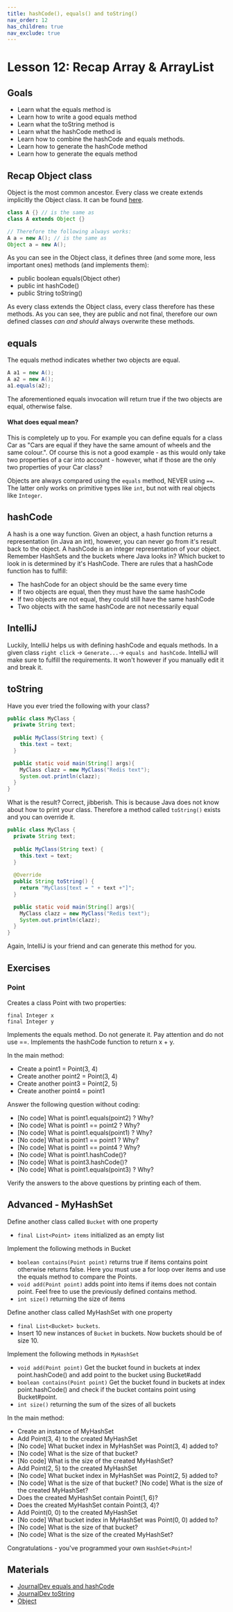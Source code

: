 ```yaml
---
title: hashCode(), equals() and toString()
nav_order: 12
has_children: true
nav_exclude: true
---
```


# Lesson 12: Recap Array & ArrayList

## Goals
* Learn what the equals method is
* Learn how to write a good equals method
* Learn what the toString method is
* Learn what the hashCode method is
* Learn how to combine the hashCode and equals methods.
* Learn how to generate the hashCode method
* Learn how to generate the equals method


## Recap Object class
Object is the most common ancestor. Every class we create extends implicitly the Object class.
It can be found [here](https://docs.oracle.com/javase/7/docs/api/java/lang/Object.html).

```java
class A {} // is the same as
class A extends Object {}

// Therefore the following always works:
A a = new A(); // is the same as
Object a = new A();
```

As you can see in the Object class, it defines three (and some more, less important ones) methods (and implements them):
- public boolean equals(Object other)
- public int hashCode()
- public String toString()

As every class extends the Object class, every class therefore has these methods. As you can see, they are public and not final,
therefore our own defined classes *can and should* always overwrite these methods. 

## equals
The equals method indicates whether two objects are equal.

```java
A a1 = new A();
A a2 = new A();
a1.equals(a2);
```
The aforementioned equals invocation will return true if the two objects are equal, otherwise false.

#### What does equal mean?
This is completely up to you. For example you can define equals for a class Car as "Cars are equal if they have the 
same amount of wheels and the same colour.". Of course this is not a good example - as this would only take two properties of a 
car into account - however, what if those are the only two properties of your Car class?

Objects are always compared using the `equals` method, NEVER using `==`. The latter only works on primitive types like `int`, but not
with real objects like `Integer`.

## hashCode
A hash is a one way function. Given an object, a hash function returns a representation (in Java an int), however, you can never go from
it's result back to the object.
A hashCode is an integer representation of your object. Remember HashSets and the buckets where Java looks in? Which bucket to look in is 
determined by it's HashCode.
There are rules that a hashCode function has to fulfill:
- The hashCode for an object should be the same every time
- If two objects are equal, then they must have the same hashCode
- If two objects are not equal, they could still have the same hashCode
- Two objects with the same hashCode are not necessarily equal


## IntelliJ
Luckily, IntelliJ helps us with defining hashCode and equals methods. 
In a given class `right click` -> `Generate...`-> `equals and hashCode`.
IntelliJ will make sure to fulfill the requirements. It won't however if you manually
edit it and break it.

## toString
Have you ever tried the following with your class?
```java
public class MyClass {
  private String text;
  
  public MyClass(String text) {
    this.text = text;
  } 

  public static void main(String[] args){
    MyClass clazz = new MyClass("Redis text");
    System.out.println(clazz);
  }
}
```
What is the result? Correct, jibberish. This is because Java does not know about how to print your class.
Therefore a method called `toString()` exists and you can override it.
```java
public class MyClass {
  private String text;
  
  public MyClass(String text) {
    this.text = text;
  } 
  
  @Override
  public String toString() {
    return "MyClass[text = " + text +"]";  
  }

  public static void main(String[] args){
    MyClass clazz = new MyClass("Redis text");
    System.out.println(clazz);
  }
}
```

Again, IntelliJ is your friend and can generate this method for you.

## Exercises
### Point
Creates a class Point with two properties:
```
final Integer x
final Integer y
```
Implements the equals method. Do not generate it. Pay attention and do not use ==.
Implements the hashCode function to return x + y.

In the main method:

- Create a point1 = Point(3, 4)
- Create another point2 = Point(3, 4)
- Create another point3 = Point(2, 5)
- Create another point4 = point1

Answer the following question without coding:
- [No code] What is point1.equals(point2) ? Why?
- [No code] What is point1 == point2 ? Why?
- [No code] What is point1.equals(point1) ? Why?
- [No code] What is point1 == point1 ? Why?
- [No code] What is point1 == point4 ? Why?
- [No code] What is point1.hashCode()?
- [No code] What is point3.hashCode()?
- [No code] What is point1.equals(point3) ? Why?

Verify the answers to the above questions by printing each of them.

## Advanced - MyHashSet
Define another class called `Bucket` with one property
- `final List<Point> items` initialized as an empty list

Implement the following methods in Bucket

- `boolean contains(Point point)` returns true if items contains point otherwise returns false. Here you must use a for loop over items and use the equals method to compare the Points.
- `void add(Point point)` adds point into items if items does not contain point. Feel free to use the previously defined contains method.
- `int size()` returning the size of items

Define another class called MyHashSet with one property

- `final List<Bucket> buckets`.
- Insert 10 new instances of `Bucket` in buckets. Now buckets should be of size 10.

Implement the following methods in `MyHashSet`

- `void add(Point point)` Get the bucket found in buckets at index point.hashCode() and add point to the bucket using Bucket#add
- `boolean contains(Point point)` Get the bucket found in buckets at index point.hashCode() and check if the bucket contains point using Bucket#point.
- `int size()` returning the sum of the sizes of all buckets

In the main method:

- Create an instance of MyHashSet
- Add Point(3, 4) to the created MyHashSet
- [No code] What bucket index in MyHashSet was Point(3, 4) added to?
- [No code] What is the size of that bucket?
- [No code] What is the size of the created MyHashSet?
- Add Point(2, 5) to the created MyHashSet
- [No code] What bucket index in MyHashSet was Point(2, 5) added to?
- [No code] What is the size of that bucket?
[No code] What is the size of the created MyHashSet?
- Does the created MyHashSet contain Point(1, 6)?
- Does the created MyHashSet contain Point(3, 4)?
- Add Point(0, 0) to the created MyHashSet
- [No code] What bucket index in MyHashSet was Point(0, 0) added to?
- [No code] What is the size of that bucket?
- [No code] What is the size of the created MyHashSet?

Congratulations - you've programmed your own `HashSet<Point>`!

## Materials
- [JournalDev equals and hashCode](https://www.journaldev.com/21095/java-equals-hashcode)
- [JournalDev toString](https://www.journaldev.com/18578/java-tostring-method)
- [Object](https://docs.oracle.com/javase/7/docs/api/java/lang/Object.html)

